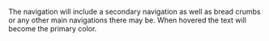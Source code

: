 The navigation will include a secondary navigation as well as bread crumbs or any other main navigations there may be. When hovered the text will become the primary color.
